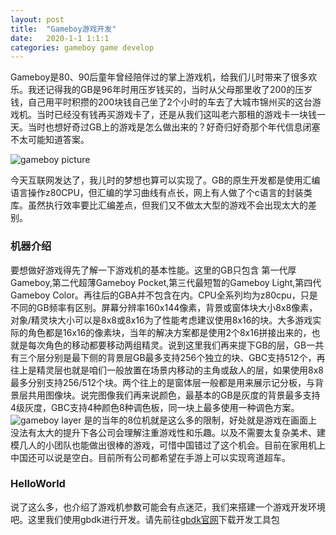 ```yaml
---
layout: post
title:  "Gameboy游戏开发"
date:   2020-1-1 1:1:1
categories: gameboy game develop
---
```


Gameboy是80、90后童年曾经陪伴过的掌上游戏机，给我们儿时带来了很多欢乐。我还记得我的GB是96年时用压岁钱买的，当时从父母那里收了200的压岁钱，自己用平时积攒的200块钱自己坐了2个小时的车去了大城市锦州买的这台游戏机。当时已经没有钱再买游戏卡了，还是从我们这叫老六那租的游戏卡一块钱一天。当时也想好奇过GB上的游戏是怎么做出来的？好奇归好奇那个年代信息闭塞不太可能知道答案。

![gameboy picture](//blog.guohai.org/doc-pic/2020-01/oldgb.jpg)

今天互联网发达了，我儿时的梦想也算可以实现了。GB的原生开发都是使用汇编语言操作z80CPU，但汇编的学习曲线有点长，网上有人做了个c语言的封装类库。虽然执行效率要比汇编差点，但我们又不做太大型的游戏不会出现太大的差别。

### 机器介绍
要想做好游戏得先了解一下游戏机的基本性能。这里的GB只包含 第一代厚Gameboy,第二代超薄Gameboy Pocket,第三代最短暂的Gameboy Light,第四代Gameboy Color。再往后的GBA并不包含在内。CPU全系列均为z80cpu，只是不同的GB频率有区别。屏幕分辨率160x144像素，背景或窗体块大小8x8像素，对象/精灵块大小可以是8x8或8x16为了性能考虑建议使用8x16的块。大多游戏实际的角色都是16x16的像素块，当年的解决方案都是使用2个8x16拼接出来的，也就是每次角色的移动都要移动两组精灵。说到这里我们再来提下GB的层，GB一共有三个层分别是最下侧的背景层GB最多支持256个独立的块、GBC支持512个，再往上是精灵层也就是咱们一般放置在场景内移动的主角或敌人的层，如果使用8x8最多分别支持256/512个块。两个往上的是窗体层一般都是用来展示记分板，与背景层共用图像块。说完图像我们再来说颜色，最基本的GB是灰度的背景最多支持4级灰度，GBC支持4种颜色8种调色板，同一块上最多使用一种调色方案。
![gameboy layer](//blog.guohai.org/doc-pic/2020-01/gb_layer.png)
是的当年的8位机就是这么多的限制，好处就是游戏在画面上没法有太大的提升下各公司会理解注重游戏性和乐趣。以及不需要太复杂美术、建模几人的小团队也能做出很棒的游戏，可惜中国错过了这个机会。目前在家用机上中国还可以说是空白。目前所有公司都希望在手游上可以实现弯道超车。

### HelloWorld
说了这么多，也介绍了游戏机参数可能会有点迷茫，我们来搭建一个游戏开发环境吧。这里我们使用gbdk进行开发。请先前往[gbdk官网](http://gbdk.sourceforge.net/)下载开发工具包